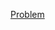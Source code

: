 <a href ="https://practice.geeksforgeeks.org/problems/count-distinct-pairs-with-difference-k1233/0/?category[]=Hash&category[]=Hash&page=1&query=category[]Hashpage1category[]Hash">Problem</a>
